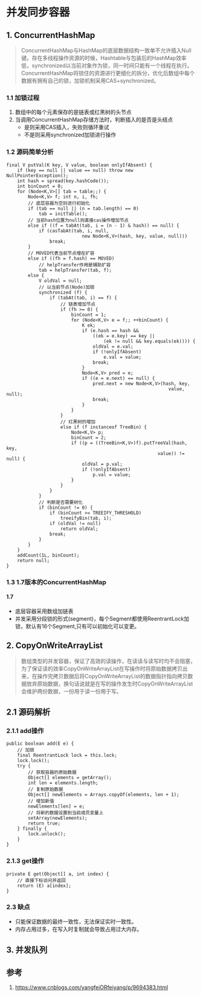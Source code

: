 # 并发同步容器
## 1. ConcurrentHashMap
> ConcurrentHashMap与HashMap的底层数据结构一致单不允许插入Null键。存在多线程操作资源的时候，Hashtable与包装后的HashMap效率低，synchronized以当前对象作为锁，同一时间只能有一个线程在执行。
> ConcurrentHashMap将锁住的资源进行更细化的拆分，优化后数组中每个数据有拥有自己的锁，加锁机制采用CAS+synchronized。
### 1.1 加锁过程
1. 数组中的每个元素保存的是链表或红黑树的头节点
2. 当调用ConcurrentHashMap存储方法时，判断插入的是否是头结点
    * 是则采用CAS插入，失败则循环重试
    * 不是则采用synchronized加锁进行操作
### 1.2 源码简单分析
```
final V putVal(K key, V value, boolean onlyIfAbsent) {
    if (key == null || value == null) throw new NullPointerException();
    int hash = spread(key.hashCode());
    int binCount = 0;
    for (Node<K,V>[] tab = table;;) {
        Node<K,V> f; int n, i, fh;
        // 底层容器为空则进行初始化
        if (tab == null || (n = tab.length) == 0)
            tab = initTable();
        // 当前hash位置为null则直接cas操作增加节点
        else if ((f = tabAt(tab, i = (n - 1) & hash)) == null) {
            if (casTabAt(tab, i, null,
                            new Node<K,V>(hash, key, value, null)))
                break;                   
        }
        // MOVED代表当前节点增在扩容
        else if ((fh = f.hash) == MOVED)
            // helpTransfer作用是辅助扩容
            tab = helpTransfer(tab, f);
        else {
            V oldVal = null;
            // 以当前节点(Node)加锁
            synchronized (f) {
                if (tabAt(tab, i) == f) {
                    // 链表增加节点
                    if (fh >= 0) {
                        binCount = 1;
                        for (Node<K,V> e = f;; ++binCount) {
                            K ek;
                            if (e.hash == hash &&
                                ((ek = e.key) == key ||
                                    (ek != null && key.equals(ek)))) {
                                oldVal = e.val;
                                if (!onlyIfAbsent)
                                    e.val = value;
                                break;
                            }
                            Node<K,V> pred = e;
                            if ((e = e.next) == null) {
                                pred.next = new Node<K,V>(hash, key,
                                                            value, null);
                                break;
                            }
                        }
                    }
                    // 红黑树的增加
                    else if (f instanceof TreeBin) {
                        Node<K,V> p;
                        binCount = 2;
                        if ((p = ((TreeBin<K,V>)f).putTreeVal(hash, key,
                                                        value)) != null) {
                            oldVal = p.val;
                            if (!onlyIfAbsent)
                                p.val = value;
                        }
                    }
                }
            }
            // 判断是否需要树化
            if (binCount != 0) {
                if (binCount >= TREEIFY_THRESHOLD)
                    treeifyBin(tab, i);
                if (oldVal != null)
                    return oldVal;
                break;
            }
        }
    }
    addCount(1L, binCount);
    return null;
}
```
### 1.3 1.7版本的ConcurrentHashMap
#### 1.7
* 底层容器采用数组加链表
* 并发采用分段锁的形式(segment)，每个Segment都使用ReentrantLock加锁，默认有16个Segment,只有可以初始化可以变更。
## 2. CopyOnWriteArrayList
> 数组类型的并发容器，保证了高效的读操作，在读读与读写时均不会阻塞，为了保证读的效率CopyOnWriteArrayList在写操作时将原始数据拷贝出来，在操作完拷贝数据后将CopyOnWriteArrayList的数据指针指向拷贝数据放弃原始数据，换句话说就是在写的操作发生时CopyOnWriteArrayList会维护两份数据，一份用于读一份用于写。
## 2.1 源码解析
### 2.1.1 add操作
```
public boolean add(E e) {
    // 加锁
    final ReentrantLock lock = this.lock;
    lock.lock();
    try {
        // 获取容器的原始数据
        Object[] elements = getArray();
        int len = elements.length;
        // 复制原始数据
        Object[] newElements = Arrays.copyOf(elements, len + 1);
        // 增加新值
        newElements[len] = e;
        // 将新的数据设置到当前成员变量上
        setArray(newElements);
        return true;
    } finally {
        lock.unlock();
    }
}
```
### 2.1.3 get操作
```
private E get(Object[] a, int index) {
    // 直接下标访问并返回
    return (E) a[index];
}

```
### 2.3 缺点
* 只能保证数据的最终一致性，无法保证实时一致性。
* 内存占用过多，在写入时复制就会导致占用过大内存。
## 3. 并发队列

## 参考
1. https://www.cnblogs.com/yangfeiORfeiyang/p/9694383.html
